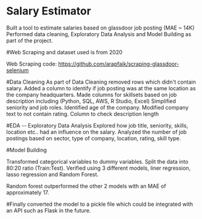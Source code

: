 # Salary Estimator
Built a tool to estimate salaries based on glassdoor job posting (MAE ~ 14K)
Performed data cleaning, Exploratory Data Analysis and Model Building as part of the project.

#Web Scraping and dataset used is from 2020

Web Scraping code: https://github.com/arapfaik/scraping-glassdoor-selenium

#Data Cleaning
As part of Data Cleaning removed rows which didn't contain salary.
Added a column to identify if job posting was at the same location as the company headquarters.
Made columns for skillsets based on job description including (Python, SQL, AWS, R Studio, Excel)
Simplified seniority and job roles.
Identified age of the company. 
Modified company text to not contain rating.
Column to check description length

#EDA -- Exploratory Data Analysis
Explored how job title, seniority, skills, location etc.. had an influence on the salary. 
Analyzed the number of job postings based on sector, type of company, location, rating, skill type.

#Model Building

Transformed categorical variables to dummy variables. Split the data into 80:20 ratio (Train:Test).
Verified using 3 different models, liner regression, lasso regression and Random Forest. 

Random forest outperformed the other 2 models with an MAE of approximately 17.

#Finally converted the model to a pickle file which could be integrated with an API such as Flask in the future.
